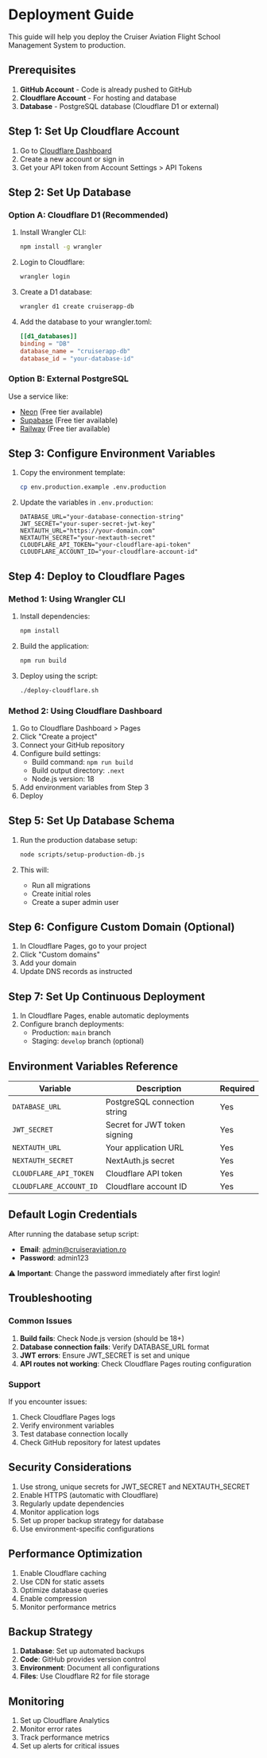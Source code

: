 # Deployment Guide

This guide will help you deploy the Cruiser Aviation Flight School Management System to production.

## Prerequisites

1. **GitHub Account** - Code is already pushed to GitHub
2. **Cloudflare Account** - For hosting and database
3. **Database** - PostgreSQL database (Cloudflare D1 or external)

## Step 1: Set Up Cloudflare Account

1. Go to [Cloudflare Dashboard](https://dash.cloudflare.com/)
2. Create a new account or sign in
3. Get your API token from Account Settings > API Tokens

## Step 2: Set Up Database

### Option A: Cloudflare D1 (Recommended)

1. Install Wrangler CLI:
   ```bash
   npm install -g wrangler
   ```

2. Login to Cloudflare:
   ```bash
   wrangler login
   ```

3. Create a D1 database:
   ```bash
   wrangler d1 create cruiserapp-db
   ```

4. Add the database to your wrangler.toml:
   ```toml
   [[d1_databases]]
   binding = "DB"
   database_name = "cruiserapp-db"
   database_id = "your-database-id"
   ```

### Option B: External PostgreSQL

Use a service like:
- [Neon](https://neon.tech/) (Free tier available)
- [Supabase](https://supabase.com/) (Free tier available)
- [Railway](https://railway.app/) (Free tier available)

## Step 3: Configure Environment Variables

1. Copy the environment template:
   ```bash
   cp env.production.example .env.production
   ```

2. Update the variables in `.env.production`:
   ```env
   DATABASE_URL="your-database-connection-string"
   JWT_SECRET="your-super-secret-jwt-key"
   NEXTAUTH_URL="https://your-domain.com"
   NEXTAUTH_SECRET="your-nextauth-secret"
   CLOUDFLARE_API_TOKEN="your-cloudflare-api-token"
   CLOUDFLARE_ACCOUNT_ID="your-cloudflare-account-id"
   ```

## Step 4: Deploy to Cloudflare Pages

### Method 1: Using Wrangler CLI

1. Install dependencies:
   ```bash
   npm install
   ```

2. Build the application:
   ```bash
   npm run build
   ```

3. Deploy using the script:
   ```bash
   ./deploy-cloudflare.sh
   ```

### Method 2: Using Cloudflare Dashboard

1. Go to Cloudflare Dashboard > Pages
2. Click "Create a project"
3. Connect your GitHub repository
4. Configure build settings:
   - Build command: `npm run build`
   - Build output directory: `.next`
   - Node.js version: 18
5. Add environment variables from Step 3
6. Deploy

## Step 5: Set Up Database Schema

1. Run the production database setup:
   ```bash
   node scripts/setup-production-db.js
   ```

2. This will:
   - Run all migrations
   - Create initial roles
   - Create a super admin user

## Step 6: Configure Custom Domain (Optional)

1. In Cloudflare Pages, go to your project
2. Click "Custom domains"
3. Add your domain
4. Update DNS records as instructed

## Step 7: Set Up Continuous Deployment

1. In Cloudflare Pages, enable automatic deployments
2. Configure branch deployments:
   - Production: `main` branch
   - Staging: `develop` branch (optional)

## Environment Variables Reference

| Variable | Description | Required |
|----------|-------------|----------|
| `DATABASE_URL` | PostgreSQL connection string | Yes |
| `JWT_SECRET` | Secret for JWT token signing | Yes |
| `NEXTAUTH_URL` | Your application URL | Yes |
| `NEXTAUTH_SECRET` | NextAuth.js secret | Yes |
| `CLOUDFLARE_API_TOKEN` | Cloudflare API token | Yes |
| `CLOUDFLARE_ACCOUNT_ID` | Cloudflare account ID | Yes |

## Default Login Credentials

After running the database setup script:

- **Email**: admin@cruiseraviation.ro
- **Password**: admin123

⚠️ **Important**: Change the password immediately after first login!

## Troubleshooting

### Common Issues

1. **Build fails**: Check Node.js version (should be 18+)
2. **Database connection fails**: Verify DATABASE_URL format
3. **JWT errors**: Ensure JWT_SECRET is set and unique
4. **API routes not working**: Check Cloudflare Pages routing configuration

### Support

If you encounter issues:
1. Check Cloudflare Pages logs
2. Verify environment variables
3. Test database connection locally
4. Check GitHub repository for latest updates

## Security Considerations

1. Use strong, unique secrets for JWT_SECRET and NEXTAUTH_SECRET
2. Enable HTTPS (automatic with Cloudflare)
3. Regularly update dependencies
4. Monitor application logs
5. Set up proper backup strategy for database
6. Use environment-specific configurations

## Performance Optimization

1. Enable Cloudflare caching
2. Use CDN for static assets
3. Optimize database queries
4. Enable compression
5. Monitor performance metrics

## Backup Strategy

1. **Database**: Set up automated backups
2. **Code**: GitHub provides version control
3. **Environment**: Document all configurations
4. **Files**: Use Cloudflare R2 for file storage

## Monitoring

1. Set up Cloudflare Analytics
2. Monitor error rates
3. Track performance metrics
4. Set up alerts for critical issues 
